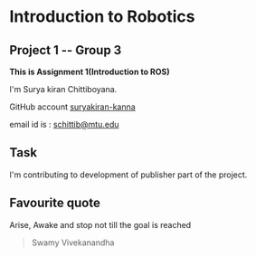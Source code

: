 # Introduction to Robotics
## Project 1  -- Group 3
**This is Assignment 1(Introduction to ROS)**

I'm Surya kiran Chittiboyana.

GitHub account [suryakiran-kanna](https://github.com/suryakiran-kanna)

email id is : [schittib@mtu.edu](schittib@mtu.edu)

## Task
I'm contributing to development of publisher part of the project.

## Favourite quote
Arise, Awake and stop not till the goal is reached 
> Swamy Vivekanandha
